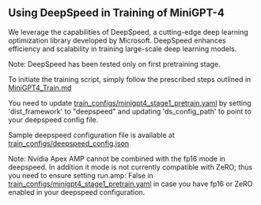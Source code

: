 ## Using DeepSpeed in Training of MiniGPT-4

We leverage the capabilities of DeepSpeed, a cutting-edge deep learning optimization library developed by Microsoft. 
DeepSpeed enhances efficiency and scalability in training large-scale deep learning models. 

Note: DeepSpeed has been tested only on first pretraining stage.

To initiate the training script, simply follow the prescribed steps outlined in 
[MiniGPT4_Train.md](MiniGPT4_Train.md)

You need to update [train_configs/minigpt4_stage1_pretrain.yaml](train_configs/minigpt4_stage1_pretrain.yaml) by setting
'dist_framework' to "deepspeed" and updating 'ds_config_path' to point to your deepspeed config file.

Sample deepspeed configuration file is available at [train_configs/deepspeed_config.json](train_configs/deepspeed_config.json)

Note: Nvidia Apex AMP cannot be combined with the fp16 mode in deepspeed. In addition it mode is not currently 
compatible with ZeRO; thus you need to ensure setting run.amp: False in [train_configs/minigpt4_stage1_pretrain.yaml](train_configs/minigpt4_stage1_pretrain.yaml)
in case you have fp16 or ZeRO enabled in your deepspeed configuration.
